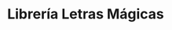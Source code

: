 ---
title: "Librería Letras Mágicas"
url: /ciudad-de-mexico/libreria-letras-magicas/
shop: libros
---